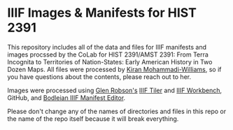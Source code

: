 # IIIF Images & Manifests for HIST 2391
This repository includes all of the data and files for IIIF manifests and images procssed by the CoLab for HIST 2391/AMST 2391: From Terra Incognita to Territories of Nation-States: Early American History in Two Dozen Maps. All files were processed by [Kiran Mohammadi-Williams](https://github.com/glenrobson), so if you have questions about the contents, please reach out to her.

Images were processed using [Glen Robson's](https://github.com/glenrobson) [IIIF Tiler](https://github.com/glenrobson/iiif-tiler) and [IIIF Workbench](https://workbench.gdmrdigital.com/login.xhtml), GitHub, and [Bodleian IIIF Manifest Editor](https://digital.bodleian.ox.ac.uk/manifest-editor/#/?_k=fsgx3h).

Please don't change any of the names of directories and files in this repo or the name of the repo itself because it will break everything.
